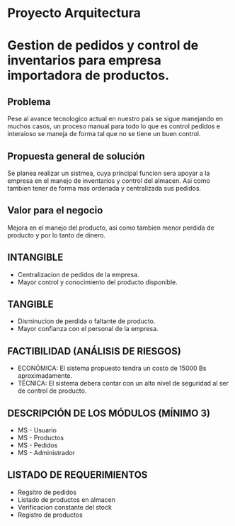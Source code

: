 # Proyecto Arquitectura
# Gestion de pedidos y control de inventarios para empresa importadora de productos.
## Problema
Pese al avance tecnologico actual en nuestro pais se sigue manejando en muchos casos, un proceso manual para todo lo que es control pedidos e interaioso se maneja de forma tal que no se tiene un buen control.
## Propuesta general de solución
Se planea realizar un sistmea, cuya principal funcion sera apoyar a la empresa en el manejo de inventarios y control del almacen. Asi como tambien tener de forma mas ordenada y centralizada sus pedidos.
## Valor para el negocio
Mejora en el manejo del producto, asi como tambien menor perdida de producto y por lo tanto de dinero.
## INTANGIBLE
- Centralizacion de pedidos de la empresa.
- Mayor control y conocimiento del producto disponible.
## TANGIBLE
- Disminucion de perdida o faltante de producto.
- Mayor confianza con el personal de la empresa.
## FACTIBILIDAD (ANÁLISIS DE RIESGOS)
- ECONÓMICA: El sistema propuesto tendra un costo de 15000 Bs aproximadamente.
- TÉCNICA: El sistema debera contar con un alto nivel de seguridad al ser de control de producto.
## DESCRIPCIÓN DE LOS MÓDULOS (MÍNIMO 3)
- MS - Usuario
- MS - Productos
- MS - Pedidos
- MS - Administrador
## LISTADO DE REQUERIMIENTOS
- Regsitro de pedidos
- Listado de productos en almacen
- Verificacion constante del stock
- Registro de productos
